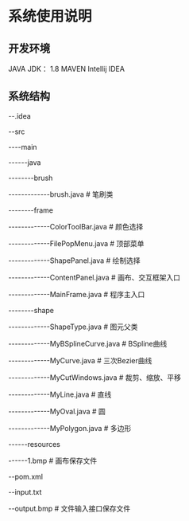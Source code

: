 # 系统使用说明




## 开发环境


  JAVA JDK： 1.8
  MAVEN
  Intellij IDEA
  
  
  
##  系统结构

  --.idea
  
  --src
  
  ----main
  
  ------java
  
  --------brush
  
  -------------brush.java              # 笔刷类
  
  --------frame
  
  -------------ColorToolBar.java       # 颜色选择
  
  -------------FilePopMenu.java        # 顶部菜单
  
  -------------ShapePanel.java         # 绘制选择
  
  -------------ContentPanel.java       # 画布、交互框架入口
  
  -------------MainFrame.java          # 程序主入口
  
  --------shape
  
  -------------ShapeType.java          # 图元父类
  
  -------------MyBSplineCurve.java     # BSpline曲线
  
  -------------MyCurve.java            # 三次Bezier曲线
  
  -------------MyCutWindows.java       # 裁剪、缩放、平移
  
  -------------MyLine.java             # 直线
  
  -------------MyOval.java             # 圆
  
  -------------MyPolygon.java          # 多边形
  
  ------resources
  
  ------1.bmp                          # 画布保存文件
  
  --pom.xml
  
  --input.txt
  
  --output.bmp                         # 文件输入接口保存文件
